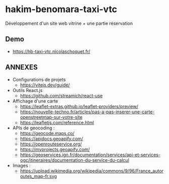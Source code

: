 # hakim-benomara-taxi-vtc
Développement d'un site web vitrine + une partie réservation

## Demo
- https://hb-taxi-vtc.nicolaschoquet.fr/
## ANNEXES
- Configurations de projets
  - https://vitejs.dev/guide/
- Outils React.js
  - https://github.com/streamich/react-use
- Affichage d'une carte
  - https://leaflet-extras.github.io/leaflet-providers/preview/
  - https://nouvelle-techno.fr/articles/pas-a-pas-inserer-une-carte-openstreetmap-sur-votre-site
  - https://leafletjs.com/reference.html
- APIs de geocoding :
  - https://geocode.maps.co/
  - https://apidocs.geoapify.com/
  - https://openrouteservice.org/
  - https://myprojects.geoapify.com/
  - https://geoservices.ign.fr/documentation/services/api-et-services-ogc/itineraires/documentation-du-service-du-calcul
- Images :
  - https://upload.wikimedia.org/wikipedia/commons/9/96/France_autoroutes_map-fr.svg